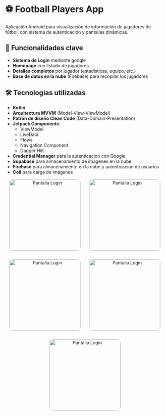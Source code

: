 # ⚽ Football Players App

Aplicación Android para visualización de información de jugadores de fútbol, con sistema de autenticación y pantallas dinámicas.

## 🚀 Funcionalidades clave
- **Sistema de Login** mediante google
- **Homepage** con listado de jugadores
- **Detalles completos** por jugador (estadísticas, equipo, etc.)
- **Base de datos en la nube** (Firebase) para recopilar los jugadores

## 🛠 Tecnologías utilizadas
- **Kotlin** 
- **Arquitectura MVVM** (Model-View-ViewModel)
- **Patrón de diseño Clean Code** (Data-Domain-Presentation)
- **Jetpack Components**:
  - ViewModel
  - LiveData
  - Flows
  - Navigation Component
  - Dagger Hilt
- **Credential Manager** para la autenticacion con Google
- **Supabase** para almacenamiento de imágenes en la nube
- **Firebase** para almacenamiento en la nube y autenticacion de usuarios
- **Coil** para carga de imágenes
<div align="center" style="display:flex; flex-wrap:wrap; gap:26px; justify-content:center;">
  <!-- Imagen 1 -->
  <img src="https://github.com/user-attachments/assets/a9fcf2ff-63e5-4070-a584-1e9ff1be6fa2" 
       alt="Pantalla Login" 
       style="width:225px; object-fit:cover; border-radius:12px; border:1px solid #ddd;" 
    />
  <!-- Imagen 2 -->
  <img src="https://github.com/user-attachments/assets/f512007c-34fe-4df9-8b9d-3e7ab027dc75" 
       alt="Pantalla Login" 
       style="width:225px; object-fit:cover; border-radius:12px; border:1px solid #ddd;" 
    />
  <!-- Imagen 3 -->
  <img src="https://github.com/user-attachments/assets/2ae4fa1c-cbdb-4035-b542-1d1bd1eb4f17" 
       alt="Pantalla Login" 
       style="width:225px; object-fit:cover; border-radius:12px; border:1px solid #ddd;" 
    />
  <!-- Imagen 4 -->
  <img src="https://github.com/user-attachments/assets/e58f68c0-656d-4578-84a0-6194640c8899" 
       alt="Pantalla Login" 
       style="width:225px; object-fit:cover; border-radius:12px; border:1px solid #ddd;" 
    />
    <!-- Imagen 5 -->
    <img src="https://github.com/user-attachments/assets/fb474274-0c93-4121-aeb6-36ef511aca71" 
       alt="Pantalla Login" 
       style="width:225px; object-fit:cover; border-radius:12px; border:1px solid #ddd;" 
    />
</div>
